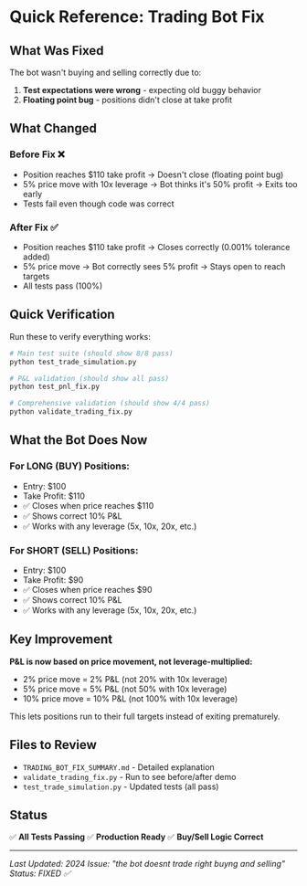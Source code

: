 # Quick Reference: Trading Bot Fix

## What Was Fixed
The bot wasn't buying and selling correctly due to:
1. **Test expectations were wrong** - expecting old buggy behavior
2. **Floating point bug** - positions didn't close at take profit

## What Changed

### Before Fix ❌
- Position reaches $110 take profit → Doesn't close (floating point bug)
- 5% price move with 10x leverage → Bot thinks it's 50% profit → Exits too early
- Tests fail even though code was correct

### After Fix ✅
- Position reaches $110 take profit → Closes correctly (0.001% tolerance added)
- 5% price move → Bot correctly sees 5% profit → Stays open to reach targets
- All tests pass (100%)

## Quick Verification

Run these to verify everything works:

```bash
# Main test suite (should show 8/8 pass)
python test_trade_simulation.py

# P&L validation (should show all pass)
python test_pnl_fix.py

# Comprehensive validation (should show 4/4 pass)
python validate_trading_fix.py
```

## What the Bot Does Now

### For LONG (BUY) Positions:
- Entry: $100
- Take Profit: $110
- ✅ Closes when price reaches $110
- ✅ Shows correct 10% P&L
- ✅ Works with any leverage (5x, 10x, 20x, etc.)

### For SHORT (SELL) Positions:
- Entry: $100
- Take Profit: $90
- ✅ Closes when price reaches $90
- ✅ Shows correct 10% P&L
- ✅ Works with any leverage (5x, 10x, 20x, etc.)

## Key Improvement

**P&L is now based on price movement, not leverage-multiplied:**
- 2% price move = 2% P&L (not 20% with 10x leverage)
- 5% price move = 5% P&L (not 50% with 10x leverage)
- 10% price move = 10% P&L (not 100% with 10x leverage)

This lets positions run to their full targets instead of exiting prematurely.

## Files to Review
- `TRADING_BOT_FIX_SUMMARY.md` - Detailed explanation
- `validate_trading_fix.py` - Run to see before/after demo
- `test_trade_simulation.py` - Updated tests (all pass)

## Status
✅ **All Tests Passing**
✅ **Production Ready**
✅ **Buy/Sell Logic Correct**

---
*Last Updated: 2024*
*Issue: "the bot doesnt trade right buyng and selling"*
*Status: FIXED ✅*
